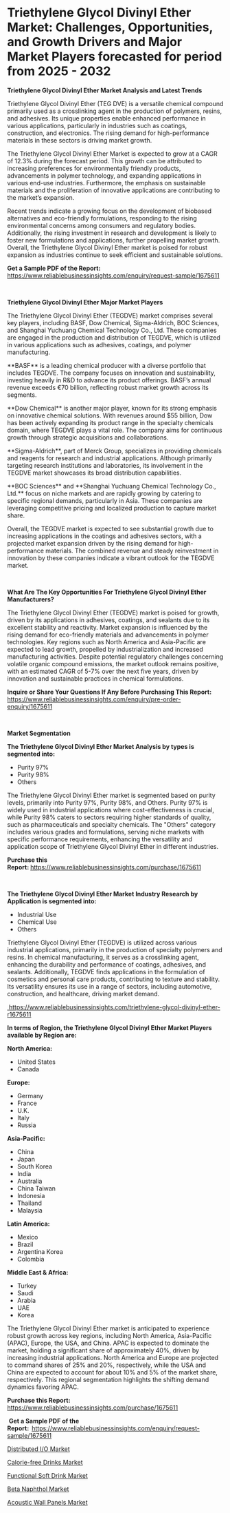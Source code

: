 <p><h1>Triethylene Glycol Divinyl Ether Market: Challenges, Opportunities, and Growth Drivers and Major Market Players forecasted for period from 2025 - 2032</h1></p><p><strong>Triethylene Glycol Divinyl Ether Market Analysis and Latest Trends</strong></p>
<p><p>Triethylene Glycol Divinyl Ether (TEG DVE) is a versatile chemical compound primarily used as a crosslinking agent in the production of polymers, resins, and adhesives. Its unique properties enable enhanced performance in various applications, particularly in industries such as coatings, construction, and electronics. The rising demand for high-performance materials in these sectors is driving market growth.</p><p>The Triethylene Glycol Divinyl Ether Market is expected to grow at a CAGR of 12.3% during the forecast period. This growth can be attributed to increasing preferences for environmentally friendly products, advancements in polymer technology, and expanding applications in various end-use industries. Furthermore, the emphasis on sustainable materials and the proliferation of innovative applications are contributing to the market’s expansion.</p><p>Recent trends indicate a growing focus on the development of biobased alternatives and eco-friendly formulations, responding to the rising environmental concerns among consumers and regulatory bodies. Additionally, the rising investment in research and development is likely to foster new formulations and applications, further propelling market growth. Overall, the Triethylene Glycol Divinyl Ether market is poised for robust expansion as industries continue to seek efficient and sustainable solutions.</p></p>
<p><strong>Get a Sample PDF of the Report:&nbsp;</strong> <a href="https://www.reliablebusinessinsights.com/enquiry/request-sample/1675611?utm_campaign=1091&utm_medium=2&utm_source=Github&utm_content=ia&utm_term=31012025&utm_id=triethylene-glycol-divinyl-ether">https://www.reliablebusinessinsights.com/enquiry/request-sample/1675611</a></p>
<p>&nbsp;</p>
<p><strong>Triethylene Glycol Divinyl Ether Major Market Players</strong></p>
<p><p>The Triethylene Glycol Divinyl Ether (TEGDVE) market comprises several key players, including BASF, Dow Chemical, Sigma-Aldrich, BOC Sciences, and Shanghai Yuchuang Chemical Technology Co., Ltd. These companies are engaged in the production and distribution of TEGDVE, which is utilized in various applications such as adhesives, coatings, and polymer manufacturing.</p><p>**BASF** is a leading chemical producer with a diverse portfolio that includes TEGDVE. The company focuses on innovation and sustainability, investing heavily in R&D to advance its product offerings. BASF’s annual revenue exceeds €70 billion, reflecting robust market growth across its segments.</p><p>**Dow Chemical** is another major player, known for its strong emphasis on innovative chemical solutions. With revenues around $55 billion, Dow has been actively expanding its product range in the specialty chemicals domain, where TEGDVE plays a vital role. The company aims for continuous growth through strategic acquisitions and collaborations.</p><p>**Sigma-Aldrich**, part of Merck Group, specializes in providing chemicals and reagents for research and industrial applications. Although primarily targeting research institutions and laboratories, its involvement in the TEGDVE market showcases its broad distribution capabilities. </p><p>**BOC Sciences** and **Shanghai Yuchuang Chemical Technology Co., Ltd.** focus on niche markets and are rapidly growing by catering to specific regional demands, particularly in Asia. These companies are leveraging competitive pricing and localized production to capture market share.</p><p>Overall, the TEGDVE market is expected to see substantial growth due to increasing applications in the coatings and adhesives sectors, with a projected market expansion driven by the rising demand for high-performance materials. The combined revenue and steady reinvestment in innovation by these companies indicate a vibrant outlook for the TEGDVE market.</p></p>
<p>&nbsp;</p>
<p><strong>What Are The Key Opportunities For Triethylene Glycol Divinyl Ether Manufacturers?</strong></p>
<p><p>The Triethylene Glycol Divinyl Ether (TEGDVE) market is poised for growth, driven by its applications in adhesives, coatings, and sealants due to its excellent stability and reactivity. Market expansion is influenced by the rising demand for eco-friendly materials and advancements in polymer technologies. Key regions such as North America and Asia-Pacific are expected to lead growth, propelled by industrialization and increased manufacturing activities. Despite potential regulatory challenges concerning volatile organic compound emissions, the market outlook remains positive, with an estimated CAGR of 5-7% over the next five years, driven by innovation and sustainable practices in chemical formulations.</p></p>
<p><strong>Inquire or Share Your Questions If Any Before Purchasing This Report:</strong> <a href="https://www.reliablebusinessinsights.com/enquiry/pre-order-enquiry/1675611?utm_campaign=1091&utm_medium=2&utm_source=Github&utm_content=ia&utm_term=31012025&utm_id=triethylene-glycol-divinyl-ether">https://www.reliablebusinessinsights.com/enquiry/pre-order-enquiry/1675611</a></p>
<p>&nbsp;</p>
<p><strong>Market Segmentation</strong></p>
<p><strong>The Triethylene Glycol Divinyl Ether Market Analysis by types is segmented into:</strong></p>
<p><ul><li>Purity 97%</li><li>Purity 98%</li><li>Others</li></ul></p>
<p><p>The Triethylene Glycol Divinyl Ether market is segmented based on purity levels, primarily into Purity 97%, Purity 98%, and Others. Purity 97% is widely used in industrial applications where cost-effectiveness is crucial, while Purity 98% caters to sectors requiring higher standards of quality, such as pharmaceuticals and specialty chemicals. The "Others" category includes various grades and formulations, serving niche markets with specific performance requirements, enhancing the versatility and application scope of Triethylene Glycol Divinyl Ether in different industries.</p></p>
<p><strong>Purchase this Report:&nbsp;</strong><a href="https://www.reliablebusinessinsights.com/purchase/1675611?utm_campaign=1091&utm_medium=2&utm_source=Github&utm_content=ia&utm_term=31012025&utm_id=triethylene-glycol-divinyl-ether">https://www.reliablebusinessinsights.com/purchase/1675611</a></p>
<p>&nbsp;</p>
<p><strong>The Triethylene Glycol Divinyl Ether Market Industry Research by Application is segmented into:</strong></p>
<p><ul><li>Industrial Use</li><li>Chemical Use</li><li>Others</li></ul></p>
<p><p>Triethylene Glycol Divinyl Ether (TEGDVE) is utilized across various industrial applications, primarily in the production of specialty polymers and resins. In chemical manufacturing, it serves as a crosslinking agent, enhancing the durability and performance of coatings, adhesives, and sealants. Additionally, TEGDVE finds applications in the formulation of cosmetics and personal care products, contributing to texture and stability. Its versatility ensures its use in a range of sectors, including automotive, construction, and healthcare, driving market demand.</p></p>
<p><a href="https://www.reliablebusinessinsights.com/triethylene-glycol-divinyl-ether-r1675611?utm_campaign=1091&utm_medium=2&utm_source=Github&utm_content=ia&utm_term=31012025&utm_id=triethylene-glycol-divinyl-ether">&nbsp;https://www.reliablebusinessinsights.com/triethylene-glycol-divinyl-ether-r1675611</a></p>
<p><strong>In terms of Region, the Triethylene Glycol Divinyl Ether Market Players available by Region are:</strong></p>
<p>
    <p> <strong> North America: </strong>
        <ul>
            <li>United States</li>
            <li>Canada</li>
        </ul>
        </p> 
    <p> <strong> Europe: </strong>
        <ul>
            <li>Germany</li>
            <li>France</li>
            <li>U.K.</li>
            <li>Italy</li>
            <li>Russia</li>
        </ul>
        </p> 
    <p> <strong> Asia-Pacific: </strong>
        <ul>
            <li>China</li>
            <li>Japan</li>
            <li>South Korea</li>
            <li>India</li>
            <li>Australia</li>
            <li>China Taiwan</li>
            <li>Indonesia</li>
            <li>Thailand</li>
            <li>Malaysia</li>
        </ul>
        </p> 
    <p> <strong> Latin America: </strong>
        <ul>
            <li>Mexico</li>
            <li>Brazil</li>
            <li>Argentina Korea</li>
            <li>Colombia</li>
        </ul>
        </p> 
    <p> <strong> Middle East & Africa: </strong>
        <ul>
            <li>Turkey</li>
            <li>Saudi</li>
            <li>Arabia</li>
            <li>UAE</li>
            <li>Korea</li>
        </ul>
    </p>
    </p>
<p><p>The Triethylene Glycol Divinyl Ether market is anticipated to experience robust growth across key regions, including North America, Asia-Pacific (APAC), Europe, the USA, and China. APAC is expected to dominate the market, holding a significant share of approximately 40%, driven by increasing industrial applications. North America and Europe are projected to command shares of 25% and 20%, respectively, while the USA and China are expected to account for about 10% and 5% of the market share, respectively. This regional segmentation highlights the shifting demand dynamics favoring APAC.</p></p>
<p><strong>Purchase this Report: </strong><a href="https://www.reliablebusinessinsights.com/purchase/1675611?utm_campaign=1091&utm_medium=2&utm_source=Github&utm_content=ia&utm_term=31012025&utm_id=triethylene-glycol-divinyl-ether">https://www.reliablebusinessinsights.com/purchase/1675611</a></p>
<p>&nbsp;<strong>Get a Sample PDF of the Report:&nbsp;&nbsp;</strong><a href="https://www.reliablebusinessinsights.com/enquiry/request-sample/1675611?utm_campaign=1091&utm_medium=2&utm_source=Github&utm_content=ia&utm_term=31012025&utm_id=triethylene-glycol-divinyl-ether">https://www.reliablebusinessinsights.com/enquiry/request-sample/1675611</a></p>
<p><strong></strong></p>
<p><p><a href="https://www.linkedin.com/pulse/market-revenue-growth-forecast-distributed-io-8-cagr-from-2025-pa8xf?utm_campaign=1091&utm_medium=2&utm_source=Github&utm_content=ia&utm_term=31012025&utm_id=triethylene-glycol-divinyl-ether">Distributed I/O Market</a></p><p><a href="https://www.linkedin.com/pulse/assessing-calorie-free-drinks-market-segmentation-type-zyukf?utm_campaign=1091&utm_medium=2&utm_source=Github&utm_content=ia&utm_term=31012025&utm_id=triethylene-glycol-divinyl-ether">Calorie-free Drinks Market</a></p><p><a href="https://www.linkedin.com/pulse/navigating-functional-soft-drink-market-expert-analysis-zzede?utm_campaign=1091&utm_medium=2&utm_source=Github&utm_content=ia&utm_term=31012025&utm_id=triethylene-glycol-divinyl-ether">Functional Soft Drink Market</a></p><p><a href="https://github.com/mshiradeth/Market-Research-Report-List-1/blob/main/beta-naphthol-market.md?utm_campaign=1091&utm_medium=2&utm_source=Github&utm_content=ia&utm_term=31012025&utm_id=triethylene-glycol-divinyl-ether">Beta Naphthol Market</a></p><p><a href="https://github.com/katonmarti489/Market-Research-Report-List-1/blob/main/acoustic-wall-panels-market.md?utm_campaign=1091&utm_medium=2&utm_source=Github&utm_content=ia&utm_term=31012025&utm_id=triethylene-glycol-divinyl-ether">Acoustic Wall Panels Market</a></p></p>